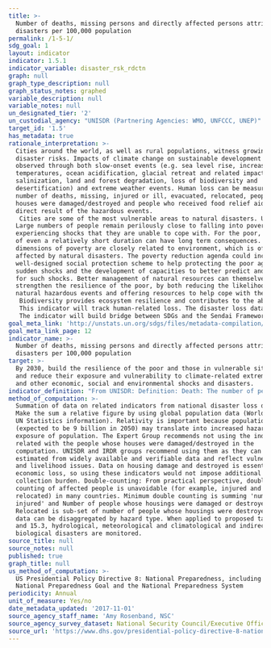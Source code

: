 ```yaml
---
title: >-
  Number of deaths, missing persons and directly affected persons attributed to
  disasters per 100,000 population
permalink: /1-5-1/
sdg_goal: 1
layout: indicator
indicator: 1.5.1
indicator_variable: disaster_rsk_rdctn
graph: null
graph_type_description: null
graph_status_notes: graphed
variable_description: null
variable_notes: null
un_designated_tier: '2'
un_custodial_agency: "UNISDR (Partnering Agencies: WMO, UNFCCC, UNEP)"
target_id: '1.5'
has_metadata: true
rationale_interpretation: >-
  Cities around the world, as well as rural populations, witness growing
  disaster risks. Impacts of climate change on sustainable development are
  observed through both slow-onset events (e.g. sea level rise, increasing
  temperatures, ocean acidification, glacial retreat and related impacts,
  salinization, land and forest degradation, loss of biodiversity and
  desertification) and extreme weather events. Human loss can be measured by the
  number of deaths, missing, injured or ill, evacuated, relocated, people whose
  houses were damaged/destroyed and people who received food relief aid as a
  direct result of the hazardous events.
   Cities are some of the most vulnerable areas to natural disasters. Unplanned urban development (e.g. informal settlements, overcrowding, inadequate infrastructures) exacerbates urban vulnerability to climate change impacts and hydro-meteorological and geological hazards. Over half of all coastal areas are urbanized and 21 of the world's 33 mega cities lie in coastal flood zones. SIDS and coastal regions are particularly affected by sea level rise, coastal flooding and erosion, and extreme events (e.g. tsunamis and storm surges) due to undermining natural protective barriers, low levels of development combined with rapid population growth in low lying coastal areas and inadequate capacity to adapt. Poor urban populations must often resort to unsustainable coping strategies and mechanisms. 
  Large numbers of people remain perilously close to falling into poverty,
  experiencing shocks that they are unable to cope with. For the poor, a shock
  of even a relatively short duration can have long term consequences. Several
  dimensions of poverty are closely related to environment, which is often
  affected by natural disasters. The poverty reduction agenda could include
  well-designed social protection scheme to help protecting the poor against
  sudden shocks and the development of capacities to better predict and prepare
  for such shocks. Better management of natural resources can themselves
  strengthen the resilience of the poor, by both reducing the likelihood of
  natural hazardous events and offering resources to help cope with them.
   Biodiversity provides ecosystem resilience and contributes to the ability to respond to unpredictable global changes and natural disasters. Healthy ecosystems act as buffers against natural hazards, providing valuable yet underutilized approaches for climate change adaptation, enhancing natural resilience and reducing the vulnerability of people, for example to floods and the effects of land degradation. These ecosystem services improve the sustainability and economic efficiency of built infrastructure, and are critical for sustainable and resilient urban areas.
   This indicator will track human-related loss. The disaster loss data (particularly mortality) are significantly influenced by large-scale catastrophic event, which represent important outliers. UNISDR recommends countries to report the data by event, so complementary analysis can be done by both including and excluding such catastrophic events.
   The indicator will build bridge between SDGs and the Sendai Framework for Disaster Risk Reduction because the reduction of human related loss is included in the Sendai Framework global targets and will also be monitored under the Sendai Framework Monitoring Mechanism.
goal_meta_link: 'http://unstats.un.org/sdgs/files/metadata-compilation/Metadata-Goal-1.pdf'
goal_meta_link_page: 12
indicator_name: >-
  Number of deaths, missing persons and directly affected persons attributed to
  disasters per 100,000 population
target: >-
  By 2030, build the resilience of the poor and those in vulnerable situations
  and reduce their exposure and vulnerability to climate-related extreme events
  and other economic, social and environmental shocks and disasters.
indicator_definition: "From UNISDR: Definition: Death: The number of people who died during the disaster, or directly after, as a direct result of the hazardous event. Missing: The number of people whose whereabouts is unknown since the hazardous event. It includes people who are presumed dead although there is no physical evidence. The data on number of deaths and number of missing are mutually exclusive. Affected people: People who are affected by a hazardous event. Comment: People can be affected directly or indirectly. Affected people may experience short-term or long-term consequences to their lives, livelihoods or health and in the economic, physical, social, cultural and environmental assets. Directly affected: People who have suffered injury, illness or other health effects; who were evacuated, displaced, relocated; or have suffered direct damage to their livelihoods, economic, physical, social, cultural and environmental assets. Indirectly affected: People who have suffered consequences, other than or in addition to direct effects, over time due to disruption or changes in economy, critical infrastructures, basic services, commerce, work or social, health and physiological consequences. In this indicator, given the difficulties in assessing the full range of all affected (directly and indirectly), UNISDR proposes the use of an indicator that would estimate \"directly affected\" as a proxy for the number of affected. This indicator, while not perfect, comes from data widely available and could be used consistently across countries and over time to measure the achievement of the Target B. From the perspective of data availability and measurability, it is proposed to build a composite indicator which consists of \"directly affected\", or those who are \tInjured or ill, \tEvacuated, \tRelocated and to measure the number who suffered direct damage to their livelihoods or assets, \tPeople whose houses were damaged or destroyed \tPeople who received food relief aid. Injured or ill: The number of people suffering from physical injuries, trauma or cases of disease requiring immediate medical assistance as a direct result of a hazardous event. Evacuated: The number of people who temporarily moved from where they were (including their place of residence, work places, schools and hospitals) to safer locations in order to ensure their safety. Relocated: The number of people who moved permanently from their homes to new sites due to hazardous event. Note: This definition excludes preventive relocation before the event. People whose houses were damaged or destroyed due to hazardous events: The estimated number of inhabitants previously living in the houses (housing units) damaged or destroyed. All the inhabitants of these houses (housing units) are assumed to be affected being in their dwelling or by direct consequence of the destruction/damage to their housings (housing units). An average number of inhabitants per house (housing unit) in the country can be used to estimate the value. Houses destroyed: Houses (housing units) levelled, buried, collapsed, washed away or damaged to the extent that they are no longer habitable. Houses damaged: Houses (housing units) with minor damage, not structural or architectural, which may continue to be habitable, although they may require some repair or cleaning. People who received food relief aid: The number of persons who received food /nutrition, by government or as humanitarian aid, during or in the aftermath of a hazardous event. Hazardous event: The occurrence of a natural or human-induced phenomenon in a particular place during a particular period of time due to the existence of a hazard. Hazard: A potentially damaging physical event, phenomenon or human activity that may cause the loss of life or injury, property damage, social and economic disruption or environmental degradation. UNISDR recommends setting NO threshold for recording hazardous event in order to monitor all hazardous events. Small-scale but frequent hazardous events that are not registered in international disaster loss databases account for an important share of damages and losses when they are combined, and often go unnoticed by the national and international community. These events, when accumulated, are often a source of poverty in developing countries but can be effectively addressed by well-designed policies. The scope of the Sendai Framework for Disaster Risk Reduction 2015-2030 is \"the risk of small-scale and large-scale, frequent and infrequent, sudden and slow-onset disasters, caused by natural or man-made hazards as well as relate environmental, technological and biological hazards and risks\". Regarding the inclusion of biological and environmental hazards in natural hazards category and whether and how to integrate man-made hazards, UNISDR will discuss the issue with WHO and other organizations (for example, WHO would be in a better position in terms of data, knowledge and relationship with Member States and other stakeholders to monitor biological events including epidemics. However, we generally do not expect biological disasters will cause physical damages to facilities.). Note: Terminology will be discussed and finalized in the Open-ended Intergovernmental Working Group for Sendai Framework for Disaster Risk Reduction."
method_of_computation: >-
  Summation of data on related indicators from national disaster loss databases.
  Make the sum a relative figure by using global population data (World Bank or
  UN Statistics information). Relativity is important because population growth
  (expected to be 9 billion in 2050) may translate into increased hazard
  exposure of population. The Expert Group recommends not using the indicators
  related with the people whose houses were damaged/destroyed in the
  computation. UNISDR and IRDR groups recommend using them as they can be
  estimated from widely available and verifiable data and reflect vulnerability
  and livelihood issues. Data on housing damage and destroyed is essential for
  economic loss, so using these indicators would not impose additional data
  collection burden. Double-counting: From practical perspective, double
  counting of affected people is unavoidable (for example, injured and
  relocated) in many countries. Minimum double counting is summing 'number of
  injured' and Number of people whose housings were damaged or destroyed.
  Relocated is sub-set of number of people whose housings were destroyed. The
  data can be disaggregated by hazard type. When applied to proposed target 13.1
  and 15.3, hydrological, meteorological and climatological and indirectly
  biological disasters are monitored.
source_title: null
source_notes: null
published: true
graph_title: null
us_method_of_computation: >-
  US Presidential Policy Directive 8: National Preparedness, including the
  National Preparedness Goal and the National Preparedness System​
periodicity: Annual
unit_of_measure: Yes/no
date_metadata_updated: '2017-11-01'
source_agency_staff_name: 'Amy Rosenband, NSC'
source_agency_survey_dataset: National Security Council/Executive Office of the President
source_url: 'https://www.dhs.gov/presidential-policy-directive-8-national-preparedness'
---
```

